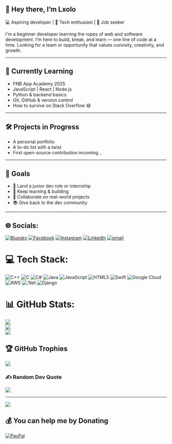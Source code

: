 ## 👋 Hey there, I’m Lxolo

💻 Aspiring developer | 🚀 Tech enthusiast | 🎯 Job seeker

I'm a beginner developer learning the ropes of web and software development. I’m here to build, break, and learn — one line of code at a time. Looking for a team or opportunity that values curiosity, creativity, and growth.

---

## 🌱 Currently Learning
- FNB App Academy 2025
- JavaScript | React | Node.js
- Python & backend basics
- Git, GitHub & version control
- How to survive on Stack Overflow 😅

---

## 🛠️ Projects in Progress
- A personal portfolio 
- A to-do list with a twist
- First open-source contribution incoming...

---

## 📌 Goals
- 🔎 Land a junior dev role or internship
- 🧠 Keep learning & building
- 🤝 Collaborate on real-world projects
- 📚 Give back to the dev community

---


## 🌐 Socials:
[![Bluesky](https://img.shields.io/badge/bluesky-0285FF?style=for-the-badge&logo=bluesky&logoColor=%23FFFFFF)](https://bsky.app/profile/041boyzin.bsky.social) [![Facebook](https://img.shields.io/badge/Facebook-%231877F2.svg?logo=Facebook&logoColor=white)](https://facebook.com/LuxoloJanuary) [![Instagram](https://img.shields.io/badge/Instagram-%23E4405F.svg?logo=Instagram&logoColor=white)](https://instagram.com/luxolojanuary) [![LinkedIn](https://img.shields.io/badge/LinkedIn-%230077B5.svg?logo=linkedin&logoColor=white)](https://linkedin.com/in/luxolo-january) [![email](https://img.shields.io/badge/Email-D14836?logo=gmail&logoColor=white)](mailto:luxolojanuary07@gmail.com) 

# 💻 Tech Stack:
![C++](https://img.shields.io/badge/c++-%2300599C.svg?style=for-the-badge&logo=c%2B%2B&logoColor=white) ![C](https://img.shields.io/badge/c-%2300599C.svg?style=for-the-badge&logo=c&logoColor=white) ![C#](https://img.shields.io/badge/c%23-%23239120.svg?style=for-the-badge&logo=csharp&logoColor=white) ![Java](https://img.shields.io/badge/java-%23ED8B00.svg?style=for-the-badge&logo=openjdk&logoColor=white) ![JavaScript](https://img.shields.io/badge/javascript-%23323330.svg?style=for-the-badge&logo=javascript&logoColor=%23F7DF1E) ![HTML5](https://img.shields.io/badge/html5-%23E34F26.svg?style=for-the-badge&logo=html5&logoColor=white) ![Swift](https://img.shields.io/badge/swift-F54A2A?style=for-the-badge&logo=swift&logoColor=white) ![Google Cloud](https://img.shields.io/badge/GoogleCloud-%234285F4.svg?style=for-the-badge&logo=google-cloud&logoColor=white) ![AWS](https://img.shields.io/badge/AWS-%23FF9900.svg?style=for-the-badge&logo=amazon-aws&logoColor=white) ![.Net](https://img.shields.io/badge/.NET-5C2D91?style=for-the-badge&logo=.net&logoColor=white) ![Django](https://img.shields.io/badge/django-%23092E20.svg?style=for-the-badge&logo=django&logoColor=white)
# 📊 GitHub Stats:
![](https://github-readme-stats.vercel.app/api?username=luxolojanuary28&theme=merko&hide_border=false&include_all_commits=false&count_private=false)<br/>
![](https://nirzak-streak-stats.vercel.app/?user=luxolojanuary28&theme=merko&hide_border=false)<br/>
![](https://github-readme-stats.vercel.app/api/top-langs/?username=luxolojanuary28&theme=merko&hide_border=false&include_all_commits=false&count_private=false&layout=compact)

## 🏆 GitHub Trophies
![](https://github-profile-trophy.vercel.app/?username=luxolojanuary28&theme=merko&no-frame=false&no-bg=false&margin-w=4)

### ✍️ Random Dev Quote
![](https://quotes-github-readme.vercel.app/api?type=vetical&theme=merko)

---
[![](https://visitcount.itsvg.in/api?id=luxolojanuary28&icon=0&color=0)](https://visitcount.itsvg.in)

  ## 💰 You can help me by Donating
  [![PayPal](https://img.shields.io/badge/PayPal-00457C?style=for-the-badge&logo=paypal&logoColor=white)](https://paypal.me/luxoloj) 
  

  
<!-- Proudly created with GPRM ( https://gprm.itsvg.in ) -->
